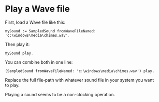 # Play a Wave file

First, load a Wave file like this:

```smalltalk
mySound := SampledSound fromWaveFileNamed: 'c:\windows\media\chimes.wav'.
```

Then play it:

```smalltalk
mySound play.
```

You can combine both in one line:

```smalltalk
(SampledSound fromWaveFileNamed: 'c:\windows\media\chimes.wav') play.
```

Replace the full file-path with whatever sound file in your system you want to play.

Playing a sound seems to be a non-clocking operation.

